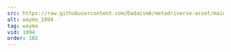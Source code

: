 ```yaml
---
src: https://raw.githubusercontent.com/Dadaism6/metadriverse-asset/main/script-waymo-output-newcompressed/waymo_1094.mp4
alt: waymo_1094
tag: waymo
vid: 1094
order: 102
---
```

